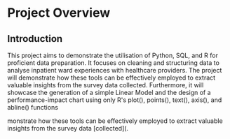 # Project Overview

## Introduction
This project aims to demonstrate the utilisation of Python, SQL, and R for proficient data preparation. It focuses on cleaning and structuring data to analyse inpatient ward experiences with healthcare providers. The project will demonstrate how these tools can be effectively employed to extract valuable insights from the survey data collected. Furthermore, it will showcase the generation of a simple Linear Model and the design of a performance-impact chart using only R's plot(), points(), text(), axis(), and abline() functions

      
        

         
        

          
    


    
monstrate how these tools can be effectively employed to extract valuable insights from the survey data [collected](.
